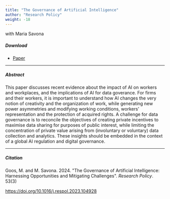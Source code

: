 ```yaml
---
title: "The Governance of Artificial Intelligence" 
author: "Research Policy"
weight: -18
---
```


with Maria Savona

##### Download

+ [Paper](/18.pdf)
---

##### Abstract

This paper discusses recent evidence about the impact of AI on workers and workplaces, and the implications of AI for data goverance. For firms and their workers, it is important to understand how AI changes the very notion of creativity and the organization of work, while generating new power asymmetries and modifying working conditions, workers’ representation and the protection of acquired rights. A challenge for data governance is to reconcile the objectives of creating private incentives to maximise data sharing for purposes of public interest, while limiting the concentration of private value arising from (involuntary or voluntary) data collection and analytics. These insights should be embedded in the context of a global AI
regulation and digital governance. 

---

##### Citation

Goos, M. and M. Savona. 2024. "The Governance of Artificial Intelligence: Harnessing Opportunities and Mitigating Challenges". *Research Policy*. 53(3)

https://doi.org/10.1016/j.respol.2023.104928